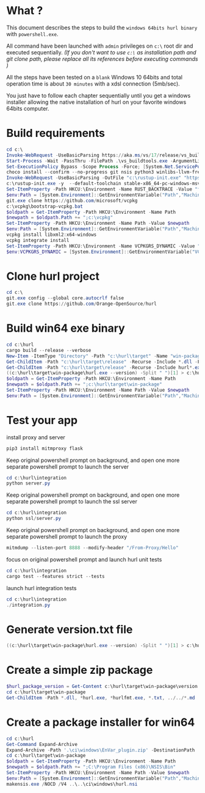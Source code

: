 # What ?

This document describes the steps to build the `windows 64bits hurl binary` with `powershell.exe`.

All command have been launched with `admin` privileges on `c:\` root dir and executed sequentially. *(If you don't want to use `c:\` as installation path and git clone path, please replace all its references before executing commands )*

All the steps have been tested on a `blank` Windows 10 64bits and total operation time is about `30 minutes` with a xdsl connection (5mb/sec). 

You just have to follow each chapter sequentially until you get a windows installer allowing the native installation of hurl on your favorite windows 64bits computer.

# Build requirements

```powershell
cd c:\
Invoke-WebRequest -UseBasicParsing https://aka.ms/vs/17/release/vs_buildtools.exe  -Outfile vs_buildtools.exe
Start-Process -Wait -PassThru -FilePath .\vs_buildtools.exe -ArgumentList "--addProductLang", "En-us", "--add", "Microsoft.VisualStudio.Workload.VCTools", "--includeRecommended", "--passive", "--norestart", "--nocache", "--wait"
Set-ExecutionPolicy Bypass -Scope Process -Force; [System.Net.ServicePointManager]::SecurityProtocol = [System.Net.ServicePointManager]::SecurityProtocol -bor 3072; iex ((New-Object System.Net.WebClient).DownloadString('https://community.chocolatey.org/install.ps1'))
choco install --confirm --no-progress git nsis python3 winlibs-llvm-free nsis
Invoke-WebRequest -UseBasicParsing -OutFile "c:\rustup-init.exe" "https://static.rust-lang.org/rustup/dist/i686-pc-windows-gnu/rustup-init.exe"
c:\rustup-init.exe -y  --default-toolchain stable-x86_64-pc-windows-msvc
Set-ItemProperty -Path HKCU:\Environment -Name RUST_BACKTRACE -Value "full"
$env:Path = [System.Environment]::GetEnvironmentVariable("Path","Machine") + ";" + [System.Environment]::GetEnvironmentVariable("Path","User") 
git.exe clone https://github.com/microsoft/vcpkg
c:\vcpkg\bootstrap-vcpkg.bat
$oldpath = Get-ItemProperty -Path HKCU:\Environment -Name Path
$newpath = $oldpath.Path += ";c:\vcpkg"
Set-ItemProperty -Path HKCU:\Environment -Name Path -Value $newpath
$env:Path = [System.Environment]::GetEnvironmentVariable("Path","Machine") + ";" + [System.Environment]::GetEnvironmentVariable("Path","User") 
vcpkg install libxml2:x64-windows
vcpkg integrate install
Set-ItemProperty -Path HKCU:\Environment -Name VCPKGRS_DYNAMIC -Value "1"
$env:VCPKGRS_DYNAMIC = [System.Environment]::GetEnvironmentVariable("VCPKGRS_DYNAMIC","User")
```

# Clone hurl project

```powershell
cd c:\
git.exe config --global core.autocrlf false
git.exe clone https://github.com/Orange-OpenSource/hurl
```

# Build win64 exe binary

```powershell
cd c:\hurl
cargo build --release --verbose
New-Item -ItemType "Directory" -Path "c:\hurl\target" -Name "win-package"
Get-ChildItem -Path "c:\hurl\target\release" -Recurse -Include *.dll -File | Copy-Item -Destination "c:\hurl\target\win-package"
Get-ChildItem -Path "c:\hurl\target\release" -Recurse -Include hurl*.exe -File | Copy-Item -Destination "c:\hurl\target\win-package"
((c:\hurl\target\win-package\hurl.exe --version) -Split " ")[1] > c:\hurl\target\win-package\version.txt
$oldpath = Get-ItemProperty -Path HKCU:\Environment -Name Path
$newpath = $oldpath.Path += ";c:\hurl\target\win-package"
Set-ItemProperty -Path HKCU:\Environment -Name Path -Value $newpath
$env:Path = [System.Environment]::GetEnvironmentVariable("Path","Machine") + ";" + [System.Environment]::GetEnvironmentVariable("Path","User")
```

# Test your app

install proxy and server

```powershell
pip3 install mitmproxy flask
```

Keep original powershell prompt on background, and open one more separate powershell prompt to launch the server

```powershell
cd c:\hurl\integration
python server.py
```

Keep original powershell prompt on background, and open one more separate powershell prompt to launch the ssl server

```powershell
cd c:\hurl\integration
python ssl/server.py
```

Keep original powershell prompt on background, and open one more separate powershell prompt to launch the proxy

```powershell
mitmdump --listen-port 8888 --modify-header "/From-Proxy/Hello"
```

focus on original powershell prompt and launch hurl unit tests

```powershell
cd c:\hurl\integration
cargo test --features strict --tests
```

launch hurl integration tests

```powershell
cd c:\hurl\integration
./integration.py
```

# Generate version.txt file

```powershell
((c:\hurl\target\win-package\hurl.exe --version) -Split " ")[1] > c:\hurl\target\win-package\version.txt
```

# Create a simple zip package

```powershell
$hurl_package_version = Get-Content c:\hurl\target\win-package\version.txt
cd c:\hurl\target\win-package
Get-ChildItem -Path *.dll, *hurl.exe, *hurlfmt.exe, *.txt, ../../*.md  -Exclude hex_literal* | Compress-Archive -DestinationPath hurl-${hurl_package_version}-win64.zip
```

# Create a package installer for win64

```powershell
cd c:\hurl
Get-Command Expand-Archive
Expand-Archive -Path '.\ci\windows\EnVar_plugin.zip' -DestinationPath 'C:\Program Files (x86)\NSIS' -Verbose
cd c:\hurl\target\win-package
$oldpath = Get-ItemProperty -Path HKCU:\Environment -Name Path
$newpath = $oldpath.Path += ";C:\Program Files (x86)\NSIS\Bin"
Set-ItemProperty -Path HKCU:\Environment -Name Path -Value $newpath
$env:Path = [System.Environment]::GetEnvironmentVariable("Path","Machine") + ";" + [System.Environment]::GetEnvironmentVariable("Path","User") 
makensis.exe /NOCD /V4 ..\..\ci\windows\hurl.nsi
```

